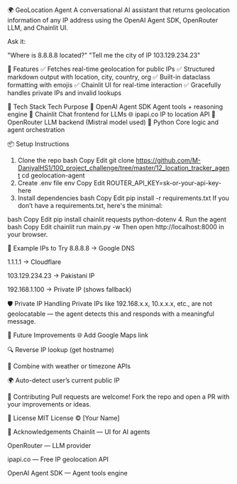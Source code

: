 🌍 GeoLocation Agent
A conversational AI assistant that returns geolocation information of any IP address using the OpenAI Agent SDK, OpenRouter LLM, and Chainlit UI.

Ask it:

"Where is 8.8.8.8 located?"
"Tell me the city of IP 103.129.234.23"

🚀 Features
✅ Fetches real-time geolocation for public IPs
✅ Structured markdown output with location, city, country, org
✅ Built-in dataclass formatting with emojis
✅ Chainlit UI for real-time interaction
✅ Gracefully handles private IPs and invalid lookups

🧠 Tech Stack
Tech	Purpose
🧠 OpenAI Agent SDK	Agent tools + reasoning engine
🔗 Chainlit	Chat frontend for LLMs
🌐 ipapi.co	IP to location API
🤖 OpenRouter	LLM backend (Mistral model used)
🐍 Python	Core logic and agent orchestration

📦 Setup Instructions
1. Clone the repo
bash
Copy
Edit
git clone https://github.com/M-DaniyalHS1/100_project_challenge/tree/master/12_location_tracker_agent
cd geolocation-agent
2. Create .env file
env
Copy
Edit
ROUTER_API_KEY=sk-or-your-api-key-here
3. Install dependencies
bash
Copy
Edit
pip install -r requirements.txt
If you don’t have a requirements.txt, here's the minimal:

bash
Copy
Edit
pip install chainlit requests python-dotenv
4. Run the agent
bash
Copy
Edit
chainlit run main.py -w
Then open http://localhost:8000 in your browser.

🧪 Example IPs to Try
8.8.8.8 → Google DNS

1.1.1.1 → Cloudflare

103.129.234.23 → Pakistani IP

192.168.1.100 → Private IP (shows fallback)

🛡 Private IP Handling
Private IPs like 192.168.x.x, 10.x.x.x, etc., are not geolocatable — the agent detects this and responds with a meaningful message.

📌 Future Improvements
🌐 Add Google Maps link

🔍 Reverse IP lookup (get hostname)

🧭 Combine with weather or timezone APIs

🌍 Auto-detect user’s current public IP

🤝 Contributing
Pull requests are welcome! Fork the repo and open a PR with your improvements or ideas.

📄 License
MIT License © [Your Name]

🙏 Acknowledgements
Chainlit — UI for AI agents

OpenRouter — LLM provider

ipapi.co — Free IP geolocation API

OpenAI Agent SDK — Agent tools engine